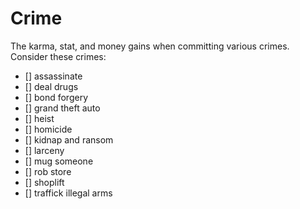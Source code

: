 # Crime

The karma, stat, and money gains when committing various crimes.  Consider
these crimes:

- [] assassinate
- [] deal drugs
- [] bond forgery
- [] grand theft auto
- [] heist
- [] homicide
- [] kidnap and ransom
- [] larceny
- [] mug someone
- [] rob store
- [] shoplift
- [] traffick illegal arms
